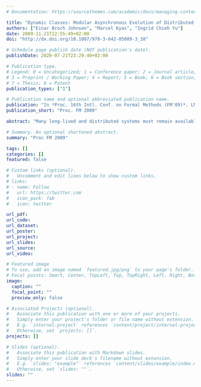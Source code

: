 ```yaml
---
# Documentation: https://sourcethemes.com/academic/docs/managing-content/

title: "Dynamic Classes: Modular Asynchronous Evolution of Distributed Concurrent Objects"
authors: ["Einar Broch Johnsen", "Marcel Kyas", "Ingrid Chieh Yu"]
date: 2009-11-21T22:55:49+02:00
doi: "http://dx.doi.org/10.1007/978-3-642-05089-3_38"

# Schedule page publish date (NOT publication's date).
publishDate: 2020-07-21T23:29:40+02:00

# Publication type.
# Legend: 0 = Uncategorized; 1 = Conference paper; 2 = Journal article;
# 3 = Preprint / Working Paper; 4 = Report; 5 = Book; 6 = Book section;
# 7 = Thesis; 8 = Patent
publication_types: ["1"]

# Publication name and optional abbreviated publication name.
publication: "In *Proc. 16th Intl. Conf. on Formal Methods (FM'09)*. LNCS 5423. © Springer 2009."
publication_short: "Proc. FM 2009"

abstract: "Many long-lived and distributed systems must remain available yet evolve over time, due to, e.g., bugfixes, feature extensions, or changing user requirements. To facilitate such changes, formal methods can help in modeling and analyzing runtime software evolution. This paper presents an executable object-oriented modeling language which supports runtime software evolution. The language, based on Creol, targets distributed systems by active objects, asynchronous method calls, and futures. A dynamic class construct is proposed in this setting, providing an asynchronous and modular upgrade mechanism. At runtime, class redefinitions gradually upgrade existing instances of a class and of its subclasses. An upgrade may depend on previous upgrades of other classes. For asynchronous runtime upgrades, the static picture may differ from the actual runtime system. An operational semantics and a type and effect system are given for the language. The type analysis of an upgrade infers and collects dependencies on previous upgrades. These dependencies are exploited as runtime constraints to ensure type safety."

# Summary. An optional shortened abstract.
summary: "Proc FM 2009"

tags: []
categories: []
featured: false

# Custom links (optional).
#   Uncomment and edit lines below to show custom links.
# links:
# - name: Follow
#   url: https://twitter.com
#   icon_pack: fab
#   icon: twitter

url_pdf:
url_code:
url_dataset:
url_poster:
url_project:
url_slides:
url_source:
url_video:

# Featured image
# To use, add an image named `featured.jpg/png` to your page's folder. 
# Focal points: Smart, Center, TopLeft, Top, TopRight, Left, Right, BottomLeft, Bottom, BottomRight.
image:
  caption: ""
  focal_point: ""
  preview_only: false

# Associated Projects (optional).
#   Associate this publication with one or more of your projects.
#   Simply enter your project's folder or file name without extension.
#   E.g. `internal-project` references `content/project/internal-project/index.md`.
#   Otherwise, set `projects: []`.
projects: []

# Slides (optional).
#   Associate this publication with Markdown slides.
#   Simply enter your slide deck's filename without extension.
#   E.g. `slides: "example"` references `content/slides/example/index.md`.
#   Otherwise, set `slides: ""`.
slides: ""
---
```

